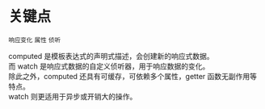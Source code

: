 # 关键点
`响应变化` `属性` `侦听`

computed 是模板表达式的声明式描述，会创建新的响应式数据。  
而 watch 是响应式数据的自定义侦听器，用于响应数据的变化。  
除此之外，computed 还具有可缓存，可依赖多个属性，getter 函数无副作用等特点。  
watch 则更适用于异步或开销大的操作。

#
